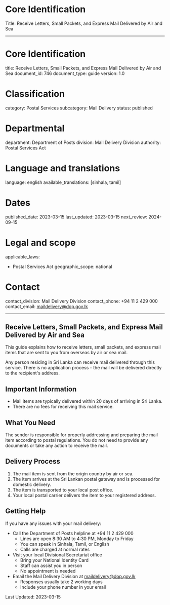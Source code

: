 # Core Identification
Title: Receive Letters, Small Packets, and Express Mail Delivered by Air and Sea

---
# Core Identification
title: Receive Letters, Small Packets, and Express Mail Delivered by Air and Sea
document_id: 746
document_type: guide
version: 1.0

# Classification
category: Postal Services
subcategory: Mail Delivery
status: published

# Departmental
department: Department of Posts
division: Mail Delivery Division
authority: Postal Services Act

# Language and translations
language: english
available_translations: [sinhala, tamil]

# Dates
published_date: 2023-03-15
last_updated: 2023-03-15
next_review: 2024-09-15

# Legal and scope
applicable_laws:
  - Postal Services Act
geographic_scope: national

# Contact
contact_division: Mail Delivery Division
contact_phone: +94 11 2 429 000
contact_email: maildelivery@dop.gov.lk

---

## Receive Letters, Small Packets, and Express Mail Delivered by Air and Sea

This guide explains how to receive letters, small packets, and express mail items that are sent to you from overseas by air or sea mail.

Any person residing in Sri Lanka can receive mail delivered through this service. There is no application process - the mail will be delivered directly to the recipient's address.

## Important Information

- Mail items are typically delivered within 20 days of arriving in Sri Lanka.
- There are no fees for receiving this mail service.

## What You Need

The sender is responsible for properly addressing and preparing the mail item according to postal regulations. You do not need to provide any documents or take any action to receive the mail.

## Delivery Process

1. The mail item is sent from the origin country by air or sea.
2. The item arrives at the Sri Lankan postal gateway and is processed for domestic delivery.
3. The item is transported to your local post office.
4. Your local postal carrier delivers the item to your registered address.

## Getting Help

If you have any issues with your mail delivery:

- Call the Department of Posts helpline at +94 11 2 429 000
    - Lines are open 8:30 AM to 4:30 PM, Monday to Friday
    - You can speak in Sinhala, Tamil, or English
    - Calls are charged at normal rates
- Visit your local Divisional Secretariat office
    - Bring your National Identity Card
    - Staff can assist you in person
    - No appointment is needed
- Email the Mail Delivery Division at maildelivery@dop.gov.lk
    - Responses usually take 2 working days
    - Include your phone number in your email

Last Updated: 2023-03-15